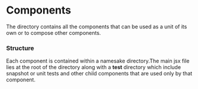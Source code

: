 # Components

The directory contains all the components that can be used as a unit of its own or to compose other components.

### Structure

Each component is contained within a namesake directory.The main jsx file lies at the root of the directory along with a __test__ directory which include snapshot or unit tests and other child components that are used only by that component.

